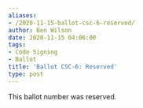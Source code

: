 ```yaml
---
aliases:
- /2020-11-15-ballot-csc-6-reserved/
author: Ben Wilson
date: 2020-11-15 04:06:00
tags:
- Code Signing
- Ballot
title: 'Ballot CSC-6: Reserved'
type: post
---
```


This ballot number was reserved.